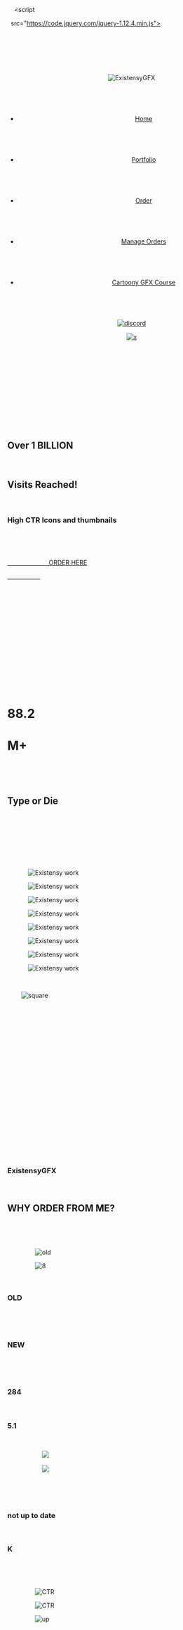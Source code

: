 <!DOCTYPE html>

<html lang="en">

<head>

    <meta charset="UTF-8">

    <meta name="viewport" content="width=device-width, initial-scale=1.0">

    <title>ExistensyGFX</title>

    <link rel="icon" href="img/favicon.ico" type="image/icon type">

    <link rel="stylesheet" href="style.css">

    <script src="script.js"></script>  

    <script

  src="https://code.jquery.com/jquery-1.12.4.min.js"></script>

</head>

<body>

        <div class="everything">

        <header class="sticky" id="myHeader">

            <nav>

                <img src="img/EXISTENSY.png" alt="ExistensyGFX" class="logo">

                <ul>

                    <li>

                        <a href="#" class="line">Home</a>

                    </li>

                    <li>

                        <a href="#" class="hoverr">Portfolio</a>

                    </li>

                    <li>

                        <a href="#" class="hoverr">Order</a>

                    </li>

                    <li>

                        <a href="#" class="hoverr big">Manage Orders</a>

                    </li>

                    <li>

                        <a href="#" id="course" class="hoverr">Cartoony GFX Course</a>

                    </li>

                </ul>

                <a href="https://discord.gg/BaPADtmkdg"><img src="img/discord logo white.png" alt="discord" class="discord" id="big-btnd"></a>

                <a href="https://twitter.com/ExistensyGFX"><img src="img/x white.png" alt="x" class="x" id="big-btnx"></a>

            </nav>

        </header>

        <section class="home">

            <div class="home-content">

                <h1>Over <span class="bold">1 BILLION</span></h1>

                <h1>Visits Reached!</h1>

                <div class="container"><h3>High CTR Icons and thumbnails</h3></div>

                <div class="btn-box card">

                    <a href="#">

                        ORDER HERE

                    </a>

                </div>

            </div>

        </section>

        <div class="containeer">

            <div class="card">

                <div class="content">

                    <div class="counter-text">

                        <h1 class="counter">88.2</h1><h1 class="M">M+</h1>

                    </div>

                    <h2>Type or Die</h2>

                </div>

            </div>

        </div>

        <div class="exiicons">

            <img src="img/img1.png" alt="Existensy work" class="img1">

            <img src="img/img2.png" alt="Existensy work" class="img2">

            <img src="img/img3.png" alt="Existensy work" class="img3">

            <img src="img/img4.png" alt="Existensy work" class="img4">

            <img src="img/img5.png" alt="Existensy work" class="img5 loop-img">

            <img src="img/img6.png" alt="Existensy work" class="img6">

            <img src="img/img7.png" alt="Existensy work" class="img7">

            <img src="img/img8.png" alt="Existensy work" class="img8">

        </div>

        <img src="img/square.png" alt="square" class="cut-square">

        <div class="radial-line" style="width: 100%; height: 2px;"></div>

        <script type="text/javascript" src="vanilla-tilt.js"></script>

        <script>

            VanillaTilt.init(document.querySelector(".card"), {

        max: 25,

        speed: 400

    });

        </script>

        <script src="http://cdnjs.cloudflare.com/ajax/libs/waypoints/2.0.3/waypoints.min.js"></script>

        <script src="jquery.counterup.min.js"></script>

        <script>

        jQuery(document).ready(function($){

            $('.counter').counterUp({

    delay: 10.2,

    time: 2000

});

        });

        </script>

                <script>

                    jQuery(document).ready(function($){

                        $('.counter2').counterUp({

                delay: 12.1,

                time: 1500

            });

                    });

                    </script>

        </div>

        <section class="cut-part">

            <section class="question-order reveal">

                <h1 class="question-text1">ExistensyGFX</h1>

                <h2 class="question-text2">WHY ORDER FROM ME?</h2>

            </section>

            <section class="CTRincrease-img reveal">

                <img src="img/old.png" alt="old" class="ccu-img-1">

                <img src="img/img8.png" alt="8" class="ccu-img-2">

                <h1 class="old">OLD</h1>

                <div class="neew">

                    <h1>NEW</h1>

                </div>

                <h1 class="old-ccu">284</h1>

                <h1 class="new-ccu counter2">5.1</h1>

                <div class="ccu-icons">

                    <img src="img/CCU.png" id="ccu1">

                    <img src="img/CCU.png" id="ccu2">

                </div>

                <h1 id="ccu-under">not up to date</h1>

                <h1 class="CCU-K">K</h1>

            </section>

            <section class="CTR-show reveal">

                <img src="img/CTR background.png" alt="CTR" class="CTR-back">

                <img src="img/CTR _.png" alt="CTR" class="CTR-front">

                <img src="img/increase vector.png" alt="up" class="increase">

            </section>

            <section class="reveal">

                <img src="img/sketches.png" alt="Sketch" class="CTR-sketch">

            </section>

            <section class="Increase-CCU-p reveal">

                <img src="img/CCU Circle.png" alt="ccu" class="CCU-circle">

                <h1 class="CCU-h1">Increase CCU</h1>

                <p class="CCU-p">My icons can potentially <span class="CCU-p-bold">increase</span> CCU, a good <br>icon is extremely important for growing your<br> CCU.</p>

                <p class="CCU-p2">Game Example: Type or Die</p>

            </section>

            <section class="High-CTR-p reveal">

                <img src="img/CTR Circle.png" alt="ccu" class="CTR-circle">

                <h1 class="CTR-h1">High CTR</h1>

                <p class="CTR-p">My icons have proven to have <span class="CTR-p-bold">High CTR</span>, countless <br> frontpage developers have used me for their games</p>

            </section>

            <section class="Sketch-p reveal">

                <img src="img/Sketch Circle.png" alt="ccu" class="Sketch-Circle">

                <h1 class="Sketch-h1">Sketch</h1>

                <p class="Sketch-p1">Before getting started on your order, I create <br> a sketch to make sure you're getting <span>exactly <br>what you want.</span></p>

                <p class="Sketch-p2">Up to 3 <span class="Sketch-p2-bold">Unique</span> Sketches</p>

            </section>

            <section class="button-content reveal">

                <div class="btn-box2 card">

                    <a href="#">

                        ORDER HERE

                    </a>

                </div>

            </section>

            <div class="radial-line2" style="width: 100%; height: 2px;"></div>

            <!--Review-->

            <div id="page" class="site">

                <div class="container2">

                    <div class="testi">

                        <div class="headd">

                            <h3>Test</h3>

                            <p>"I ordered an icon for my game Type or Die and recieved it <br> the next day. Looks way better than what I had before. After <br> updating the icon I notired an immediate uptick in players. <br> Would recommend and will use it again."</p>

                        </div>

                        <div class="contenu">

                            <ul>

                                <li>

                                    <div class="wrapping">

                                        <div class="thumbnail">

                                            <img src="img/skin.png" alt="skin">

                                        </div>

                                        <div class="aside">

                                            <p>blzfzefozeopzeop</p>

                                            <div class="name">

                                                <h4>Pers</h4>

                                                <p>Dev ;))</p>

                                            </div>

                                        </div>

                                    </div>

                                </li>

                            </ul>

                        </div>

                    </div>

                </div>

            </div>

        </section>

</body>

</html>